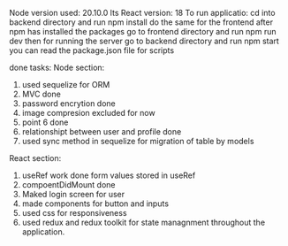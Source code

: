 Node version used: 20.10.0 lts
React version: 18
To run applicatio:
cd into backend directory and run npm install 
do the same for the frontend 
after npm has installed the packages go to frontend directory and run npm run dev
then for running the server go to backend directory and run npm start
you can read the package.json file for scripts 

done tasks: 
Node section: 
1. used sequelize for ORM
2. MVC done
3. password encrytion done
4. image compresion excluded for now
5. point 6 done
6. relationshipt between user and profile done
7. used sync method in sequelize for migration of table by models

 React section:
 1. useRef work done form values stored in useRef
 2. compoentDidMount done
 3. Maked login screen for user
 4. made components for button and inputs
 5. used css for responsiveness
 6. used redux and redux toolkit for state managnment throughout the application.
